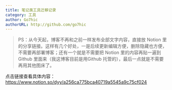 ```yaml
---
title: 笔记类工具迁移记录
category: 工具
author: Go7hic
authorURL: http://github.com/go7hic
---
```

> PS：从今天起，博客不再和之前一样发布全部文字内容，直接放 Notion 里的分享链接。这样有几个好处，一是后续更新编辑方便，删除隐藏也方便，不需要再部署博客；还有一个就是不需要把 Notion 里的内容再贴一遍到 Github 里面来（我这博客目前是用Github 托管的），最后一点就是不需要再用其他图床了。

点击链接查看具体内容：<a href="https://www.notion.so/dyy/a256ca775bca40719a5545a9c75cf024" target="_blank">https://www.notion.so/dyy/a256ca775bca40719a5545a9c75cf024</a>
